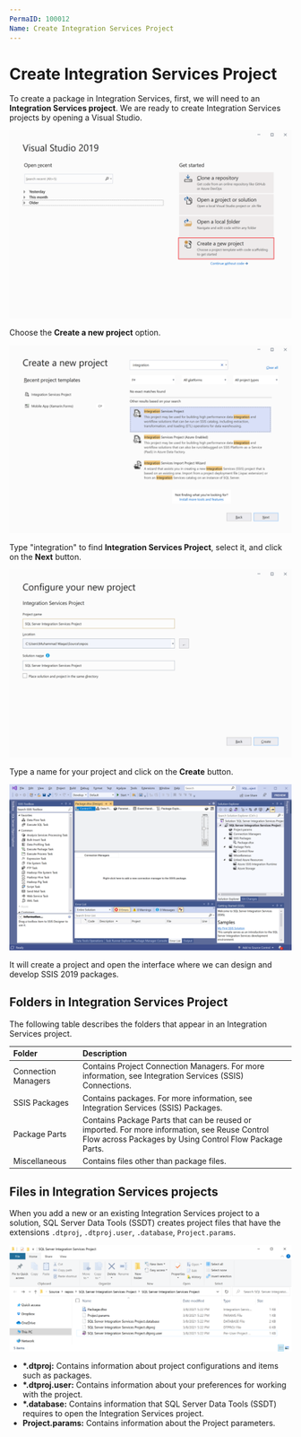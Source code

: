 ```yaml
---
PermaID: 100012
Name: Create Integration Services Project
---
```


# Create Integration Services Project

To create a package in Integration Services, first, we will need to an **Integration Services project**. We are ready to create Integration Services projects by opening a Visual Studio.

<img src="images/create-project-1.png" alt="Create a new project">

Choose the **Create a new project** option.

<img src="images/create-project-2.png" alt="Choose Integration Services Project template">

Type "integration" to find **Integration Services Project**, select it, and click on the **Next** button.

<img src="images/create-project-3.png" alt="Type a project name">

Type a name for your project and click on the **Create** button.

<img src="images/create-project-4.png" alt="Project created">

It will create a project and open the interface where we can design and develop SSIS 2019 packages.

## Folders in Integration Services Project

The following table describes the folders that appear in an Integration Services project.

| Folder              | Description                                                 |
| :-------------------| :-----------------------------------------------------------|
| Connection Managers | Contains Project Connection Managers. For more information, see Integration Services (SSIS) Connections. |
| SSIS Packages       | Contains packages. For more information, see Integration Services (SSIS) Packages. |
| Package Parts       | Contains Package Parts that can be reused or imported. For more information, see Reuse Control Flow across Packages by Using Control Flow Package Parts. |
| Miscellaneous       | Contains files other than package files. |

## Files in Integration Services projects

When you add a new or an existing Integration Services project to a solution, SQL Server Data Tools (SSDT) creates project files that have the extensions `.dtproj`, `.dtproj.user`, `.database`, `Project.params`.

<img src="images/create-project-5.png" alt="Project files">

 - **\*.dtproj:** Contains information about project configurations and items such as packages.
 - **\*.dtproj.user:** Contains information about your preferences for working with the project.
 - **\*.database:** Contains information that SQL Server Data Tools (SSDT) requires to open the Integration Services project.
 - **Project.params:** Contains information about the Project parameters.
